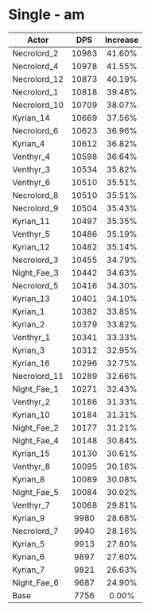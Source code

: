 # Single - am
| Actor | DPS | Increase |
|---|:---:|:---:|
|Necrolord_2|10983|41.60%|
|Necrolord_4|10978|41.55%|
|Necrolord_12|10873|40.19%|
|Necrolord_1|10818|39.48%|
|Necrolord_10|10709|38.07%|
|Kyrian_14|10669|37.56%|
|Necrolord_6|10623|36.96%|
|Kyrian_4|10612|36.82%|
|Venthyr_4|10598|36.64%|
|Venthyr_3|10534|35.82%|
|Venthyr_6|10510|35.51%|
|Necrolord_8|10510|35.51%|
|Necrolord_9|10504|35.43%|
|Kyrian_11|10497|35.35%|
|Venthyr_5|10486|35.19%|
|Kyrian_12|10482|35.14%|
|Necrolord_3|10455|34.79%|
|Night_Fae_3|10442|34.63%|
|Necrolord_5|10416|34.30%|
|Kyrian_13|10401|34.10%|
|Kyrian_1|10382|33.85%|
|Kyrian_2|10379|33.82%|
|Venthyr_1|10341|33.33%|
|Kyrian_3|10312|32.95%|
|Kyrian_16|10296|32.75%|
|Necrolord_11|10289|32.66%|
|Night_Fae_1|10271|32.43%|
|Venthyr_2|10186|31.33%|
|Kyrian_10|10184|31.31%|
|Night_Fae_2|10177|31.21%|
|Night_Fae_4|10148|30.84%|
|Kyrian_15|10130|30.61%|
|Venthyr_8|10095|30.16%|
|Kyrian_8|10089|30.08%|
|Night_Fae_5|10084|30.02%|
|Venthyr_7|10068|29.81%|
|Kyrian_9|9980|28.68%|
|Necrolord_7|9940|28.16%|
|Kyrian_5|9913|27.80%|
|Kyrian_6|9897|27.60%|
|Kyrian_7|9821|26.63%|
|Night_Fae_6|9687|24.90%|
|Base|7756|0.00%|
